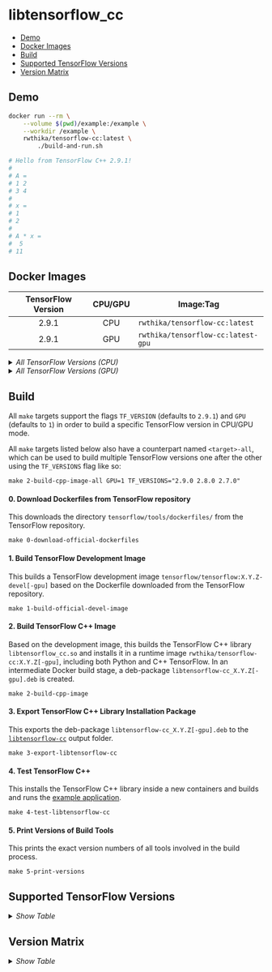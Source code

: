 # libtensorflow_cc

- [Demo](#demo)
- [Docker Images](#docker-images)
- [Build](#build)
- [Supported TensorFlow Versions](#supported-tensorflow-versions)
- [Version Matrix](#version-matrix)


## Demo

```bash
docker run --rm \
    --volume $(pwd)/example:/example \
    --workdir /example \
    rwthika/tensorflow-cc:latest \
        ./build-and-run.sh

# Hello from TensorFlow C++ 2.9.1!
#
# A = 
# 1 2
# 3 4
#
# x = 
# 1
# 2
#
# A * x = 
#  5
# 11
```

## Docker Images

| TensorFlow Version | CPU/GPU | Image:Tag |
| :---: | :---: | --- |
| 2.9.1 | CPU | `rwthika/tensorflow-cc:latest` |
| 2.9.1 | GPU | `rwthika/tensorflow-cc:latest-gpu` |

<details>
<summary><i>All TensorFlow Versions (CPU)</i></summary>

| TensorFlow Version | Image:Tag |
| :---: | --- |
| latest | `rwthika/tensorflow-cc:latest` |
| 2.9.1 | `rwthika/tensorflow-cc:2.9.1` |
| 2.9.0 | `rwthika/tensorflow-cc:2.9.0` |
| 2.8.2 | `rwthika/tensorflow-cc:2.8.2` |
| 2.8.1 | `rwthika/tensorflow-cc:2.8.1` |
| 2.8.0 | `rwthika/tensorflow-cc:2.8.0` |
| 2.7.3 | `rwthika/tensorflow-cc:2.7.3` |
| 2.7.2 | `rwthika/tensorflow-cc:2.7.2` |
| 2.7.1 | `rwthika/tensorflow-cc:2.7.1` |
| 2.7.0 | `rwthika/tensorflow-cc:2.7.0` |
| 2.6.1 | `rwthika/tensorflow-cc:2.6.1` |
| 2.6.0 | `rwthika/tensorflow-cc:2.6.0` |
| 2.5.1 | `rwthika/tensorflow-cc:2.5.1` |
| 2.5.0 | `rwthika/tensorflow-cc:2.5.0` |
| 2.4.3 | `rwthika/tensorflow-cc:2.4.3` |
| 2.4.2 | `rwthika/tensorflow-cc:2.4.2` |
| 2.4.1 | `rwthika/tensorflow-cc:2.4.1` |
| 2.4.0 | `rwthika/tensorflow-cc:2.4.0` |
| 2.3.4 | `rwthika/tensorflow-cc:2.3.4` |
| 2.3.3 | `rwthika/tensorflow-cc:2.3.3` |
| 2.3.2 | `rwthika/tensorflow-cc:2.3.2` |
| 2.3.1 | `rwthika/tensorflow-cc:2.3.1` |
| 2.3.0 | `rwthika/tensorflow-cc:2.3.0` |
| 2.0.4 | `rwthika/tensorflow-cc:2.0.4` |
| 2.0.3 | `rwthika/tensorflow-cc:2.0.3` |
| 2.0.1 | `rwthika/tensorflow-cc:2.0.1` |
| 2.0.0 | `rwthika/tensorflow-cc:2.0.0` |

</details>

<details>
<summary><i>All TensorFlow Versions (GPU)</i></summary>

| TensorFlow Version | Image:Tag |
| :---: | --- |
| latest | `rwthika/tensorflow-cc:latest-gpu` |
| 2.9.1 | `rwthika/tensorflow-cc:2.9.1-gpu` |
| 2.9.0 | `rwthika/tensorflow-cc:2.9.0-gpu` |
| 2.8.2 | `rwthika/tensorflow-cc:2.8.2-gpu` |
| 2.8.1 | `rwthika/tensorflow-cc:2.8.1-gpu` |
| 2.8.0 | `rwthika/tensorflow-cc:2.8.0-gpu` |
| 2.7.3 | `rwthika/tensorflow-cc:2.7.3-gpu` |
| 2.7.2 | `rwthika/tensorflow-cc:2.7.2-gpu` |
| 2.7.1 | `rwthika/tensorflow-cc:2.7.1-gpu` |
| 2.7.0 | `rwthika/tensorflow-cc:2.7.0-gpu` |

</details>


## Build

All `make` targets support the flags `TF_VERSION` (defaults to `2.9.1`) and `GPU` (defaults to `1`) in order to build a specific TensorFlow version in CPU/GPU mode.

All `make` targets listed below also have a counterpart named `<target>-all`, which can be used to build multiple TensorFlow versions one after the other using the `TF_VERSIONS` flag like so:

```shell
make 2-build-cpp-image-all GPU=1 TF_VERSIONS="2.9.0 2.8.0 2.7.0"
```

#### 0. Download Dockerfiles from TensorFlow repository

This downloads the directory `tensorflow/tools/dockerfiles/` from the TensorFlow repository.

```shell
make 0-download-official-dockerfiles
```

#### 1. Build TensorFlow Development Image

This builds a TensorFlow development image `tensorflow/tensorflow:X.Y.Z-devel[-gpu]` based on the Dockerfile downloaded from the TensorFlow repository.

```shell
make 1-build-official-devel-image
```

#### 2. Build TensorFlow C++ Image

Based on the development image, this builds the TensorFlow C++ library `libtensorflow_cc.so` and installs it in a runtime image `rwthika/tensorflow-cc:X.Y.Z[-gpu]`, including both Python and C++ TensorFlow. In an intermediate Docker build stage, a deb-package `libtensorflow-cc_X.Y.Z[-gpu].deb` is created.

```shell
make 2-build-cpp-image
```

#### 3. Export TensorFlow C++ Library Installation Package

This exports the deb-package `libtensorflow-cc_X.Y.Z[-gpu].deb` to the [`libtensorflow-cc`](libtensorflow-cc/) output folder.

```shell
make 3-export-libtensorflow-cc
```

#### 4. Test TensorFlow C++

This installs the TensorFlow C++ library inside a new containers and builds and runs the [example application](example/).

```shell
make 4-test-libtensorflow-cc
```

#### 5. Print Versions of Build Tools

This prints the exact version numbers of all tools involved in the build process.

```shell
make 5-print-versions
```

## Supported TensorFlow Versions

<details>
<summary><i>Show Table</i></summary>

| Version | 1. (CPU) | 2. (CPU) | 4. (CPU) | 1. (GPU) | 2. (GPU) | 4. (GPU) | Notes |
| :---: | :---: | :---: | :---: | :---: | :---: | :---: | --- |
| 2.9.1 | :white_check_mark: | :white_check_mark: | :white_check_mark: | :white_check_mark: | :white_check_mark: | :white_check_mark: |  |
| 2.9.0 | :white_check_mark: | :white_check_mark: | :white_check_mark: | :white_check_mark: | :white_check_mark: | :white_check_mark: |  |
| 2.8.2 | :white_check_mark: | :white_check_mark: | :white_check_mark: | :white_check_mark: | :white_check_mark: | :white_check_mark: |  |
| 2.8.1 | :white_check_mark: | :white_check_mark: | :white_check_mark: | :white_check_mark: | :white_check_mark: | :white_check_mark: |  |
| 2.8.0 | :white_check_mark: | :white_check_mark: | :white_check_mark: | :white_check_mark: | :white_check_mark: | :white_check_mark: |  |
| 2.7.3 | :white_check_mark: | :white_check_mark: | :white_check_mark: | :white_check_mark: | :white_check_mark: | :white_check_mark: |  |
| 2.7.2 | :white_check_mark: | :white_check_mark: | :white_check_mark: | :white_check_mark: | :white_check_mark: | :white_check_mark: |  |
| 2.7.1 | :white_check_mark: | :white_check_mark: | :white_check_mark: | :white_check_mark: | :white_check_mark: | :white_check_mark: |  |
| 2.7.0 | :white_check_mark: | :white_check_mark: | :white_check_mark: | :white_check_mark: | :white_check_mark: | :white_check_mark: |  |
| 2.6.5 | :white_check_mark: | :x: | - | :x: | - | - | missing image `tensorflow/tensorflow:2.6.5`; unable to locate `libcudnn7=8.1.0.77-1+cuda11.2` |
| 2.6.4 | :white_check_mark: | :x: | - | :x: | - | - | missing image `tensorflow/tensorflow:2.6.4`; unable to locate `libcudnn7=8.1.0.77-1+cuda11.2` |
| 2.6.3 | :white_check_mark: | :x: | - | :x: | - | - | missing image `tensorflow/tensorflow:2.6.3`; unable to locate `libcudnn7=8.1.0.77-1+cuda11.2` |
| 2.6.2 | :white_check_mark: | :x: | - | :x: | - | - | missing image `tensorflow/tensorflow:2.6.2`; unable to locate `libcudnn7=8.1.0.77-1+cuda11.2` |
| 2.6.1 | :white_check_mark: | :white_check_mark: | :white_check_mark: | :x: | - | - | unable to locate `libcudnn7=8.1.0.77-1+cuda11.2` |
| 2.6.0 | :white_check_mark: | :white_check_mark: | :white_check_mark: | :x: | - | - | unable to locate `libcudnn7=8.1.0.77-1+cuda11.2` |
| 2.5.3 | :white_check_mark: | :x: | - | :x: | - | - | missing image `tensorflow/tensorflow:2.5.3`; unable to locate `libcudnn7=8.1.0.77-1+cuda11.2` |
| 2.5.2 | :white_check_mark: | :x: | - | :x: | - | - | missing image `tensorflow/tensorflow:2.5.2`; unable to locate `libcudnn7=8.1.0.77-1+cuda11.2` |
| 2.5.1 | :white_check_mark: | :white_check_mark: | :white_check_mark: | :x: | - | - | unable to locate `libcudnn7=8.1.0.77-1+cuda11.2` |
| 2.5.0 | :white_check_mark: | :white_check_mark: | :white_check_mark: | :x: | - | - | unable to locate `libcudnn7=8.1.0.77-1+cuda11.2` |
| 2.4.4 | :white_check_mark: | :x: | - | :x: | - | - | missing image `tensorflow/tensorflow:2.4.4`; unable to locate `libcudnn7=8.0.4.30-1+cuda11.0` |
| 2.4.3 | :white_check_mark: | :white_check_mark: | :white_check_mark: | :x: | - | - | unable to locate `libcudnn7=8.0.4.30-1+cuda11.0` |
| 2.4.2 | :white_check_mark: | :white_check_mark: | :white_check_mark: | :x: | - | - | unable to locate `libcudnn7=8.0.4.30-1+cuda11.0` |
| 2.4.1 | :white_check_mark: | :white_check_mark: | :white_check_mark: | :x: | - | - | unable to locate `libcudnn7=8.0.4.30-1+cuda11.0` |
| 2.4.0 | :white_check_mark: | :white_check_mark: | :white_check_mark: | :x: | - | - | unable to locate `libcudnn7=8.0.4.30-1+cuda11.0` |
| 2.3.4 | :white_check_mark: | :white_check_mark: | :white_check_mark: | :x: | - | - | unable to locate `libcudnn7=7.6.4.38-1+cuda10.1` |
| 2.3.3 | :white_check_mark: | :white_check_mark: | :white_check_mark: | :x: | - | - | unable to locate `libcudnn7=7.6.4.38-1+cuda10.1` |
| 2.3.2 | :white_check_mark: | :white_check_mark: | :white_check_mark: | :x: | - | - | unable to locate `libcudnn7=7.6.4.38-1+cuda10.1` |
| 2.3.1 | :white_check_mark: | :white_check_mark: | :white_check_mark: | :x: | - | - | unable to locate `libcudnn7=7.6.4.38-1+cuda10.1` |
| 2.3.0 | :white_check_mark: | :white_check_mark: | :white_check_mark: | :x: | - | - | unable to locate `libcudnn7=7.6.4.38-1+cuda10.1` |
| 2.2.3 | :white_check_mark: | :x: | - | :x: | - | - | no module named `numpy`; unable to locate `libcudnn7=7.6.4.38-1+cuda10.1` |
| 2.2.2 | :white_check_mark: | :x: | - | :x: | - | - | no module named `numpy`; unable to locate `libcudnn7=7.6.4.38-1+cuda10.1` |
| 2.2.1 | :white_check_mark: | :x: | - | :x: | - | - | no module named `numpy`; unable to locate `libcudnn7=7.6.4.38-1+cuda10.1` |
| 2.2.0 | :white_check_mark: | :x: | - | :x: | - | - | no module named `numpy`; unable to locate `libcudnn7=7.6.4.38-1+cuda10.1` |
| 2.1.4 | :white_check_mark: | :x: | - | :x: | - | - | no module named `numpy`; unable to locate `libcudnn7=7.6.2.24-1+cuda10.0` |
| 2.1.3 | :white_check_mark: | :x: | - | :x: | - | - | no module named `numpy`; unable to locate `libcudnn7=7.6.2.24-1+cuda10.0` |
| 2.1.2 | :white_check_mark: | :x: | - | :x: | - | - | no module named `numpy`; unable to locate `libcudnn7=7.6.2.24-1+cuda10.0` |
| 2.1.1 | :white_check_mark: | :x: | - | :x: | - | - | no module named `numpy`; unable to locate `libcudnn7=7.6.2.24-1+cuda10.0` |
| 2.1.0 | :white_check_mark: | :x: | - | :x: | - | - | no module named `numpy`; unable to locate `libcudnn7=7.6.2.24-1+cuda10.0` |
| 2.0.4 | :white_check_mark: | :white_check_mark: | :white_check_mark: | :x: | - | - | unable to locate `libcudnn7=7.6.2.24-1+cuda10.0` |
| 2.0.3 | :white_check_mark: | :white_check_mark: | :white_check_mark: | :x: | - | - | unable to locate `libcudnn7=7.6.2.24-1+cuda10.0` |
| 2.0.2 | :white_check_mark: | :x: | - | :x: | - | - | missing image `tensorflow/tensorflow:2.0.2`; unable to locate `libcudnn7=7.6.2.24-1+cuda10.0` |
| 2.0.1 | :white_check_mark: | :white_check_mark: | :white_check_mark: | :x: | - | - | unable to locate `libcudnn7=7.6.2.24-1+cuda10.0` |
| 2.0.0 | :white_check_mark: | :white_check_mark: | :white_check_mark: | :x: | - | - | unable to locate `libcudnn7=7.6.2.24-1+cuda10.0` |

</details>


## Version Matrix

<details>
<summary><i>Show Table</i></summary>

| TensorFlow | Architecture | Ubuntu | GCC | Bazel | Python | protobuf | CUDA | cuDNN | TensorRT |
| --- | --- | --- | --- | --- | --- | --- | --- | --- | --- |
| 2.9.1 | x86_64 | 20.04 | 9.4.0 | 5.3.0 | 3.8.10 | 3.9.2 | 11.2.152 | 8.1.0 | 7.2.2 |
| 2.9.0 | x86_64 | 20.04 | 9.4.0 | 5.3.0 | 3.8.10 | 3.9.2 | 11.2.152 | 8.1.0 | 7.2.2 |
| 2.8.2 | x86_64 | 20.04 | 9.4.0 | 4.2.1 | 3.8.10 | 3.9.2 | 11.2.152 | 8.1.0 | 7.2.2 |
| 2.8.1 | x86_64 | 20.04 | 9.4.0 | 4.2.1 | 3.8.10 | 3.9.2 | 11.2.152 | 8.1.0 | 7.2.2 |
| 2.8.0 | x86_64 | 20.04 | 9.4.0 | 4.2.1 | 3.8.10 | 3.9.2 | 11.2.152 | 8.1.0 | 7.2.2 |
| 2.7.3 | x86_64 | 20.04 | 9.4.0 | 3.7.2 | 3.8.10 | 3.9.2 | 11.2.152 | 8.1.0 | 8.0.0 |
| 2.7.2 | x86_64 | 20.04 | 9.4.0 | 3.7.2 | 3.8.10 | 3.9.2 | 11.2.152 | 8.1.0 | 8.0.0 |
| 2.7.1 | x86_64 | 20.04 | 9.4.0 | 3.7.2 | 3.8.10 | 3.9.2 | 11.2.152 | 8.1.0 | 8.0.0 |
| 2.7.0 | x86_64 | 20.04 | 9.4.0 | 3.7.2 | 3.8.10 | 3.9.2 | 11.2.152 | 8.1.0 | 8.0.0 |
| 2.6.5 | x86_64 | 18.04 | 7.5.0 | 3.7.2 | 3.6.9 | 3.9.2 | - | - | - |
| 2.6.4 | x86_64 | 18.04 | 7.5.0 | 3.7.2 | 3.6.9 | 3.9.2 | - | - | - |
| 2.6.3 | x86_64 | 18.04 | 7.5.0 | 3.7.2 | 3.6.9 | 3.9.2 | - | - | - |
| 2.6.2 | x86_64 | 18.04 | 7.5.0 | 3.7.2 | 3.6.9 | 3.9.2 | - | - | - |
| 2.6.1 | x86_64 | 18.04 | 7.5.0 | 3.7.2 | 3.6.9 | 3.9.2 | - | - | - |
| 2.6.0 | x86_64 | 18.04 | 7.5.0 | 3.7.2 | 3.6.9 | 3.9.2 | - | - | - |
| 2.5.3 | x86_64 | 18.04 | 7.5.0 | 3.7.2 | 3.6.9 | 3.9.2 | - | - | - |
| 2.5.2 | x86_64 | 18.04 | 7.5.0 | 3.7.2 | 3.6.9 | 3.9.2 | - | - | - |
| 2.5.1 | x86_64 | 18.04 | 7.5.0 | 3.7.2 | 3.6.9 | 3.9.2 | - | - | - |
| 2.5.0 | x86_64 | 18.04 | 7.5.0 | 3.7.2 | 3.6.9 | 3.9.2 | - | - | - |
| 2.4.4 | x86_64 | 18.04 | 7.5.0 | 3.1.0 | 3.6.9 | 3.9.2 | - | - | - |
| 2.4.3 | x86_64 | 18.04 | 7.5.0 | 3.1.0 | 3.6.9 | 3.9.2 | - | - | - |
| 2.4.2 | x86_64 | 18.04 | 7.5.0 | 3.1.0 | 3.6.9 | 3.9.2 | - | - | - |
| 2.4.1 | x86_64 | 18.04 | 7.5.0 | 3.1.0 | 3.6.9 | 3.9.2 | - | - | - |
| 2.4.0 | x86_64 | 18.04 | 7.5.0 | 3.1.0 | 3.6.9 | 3.9.2 | - | - | - |
| 2.3.4 | x86_64 | 18.04 | 7.5.0 | 3.1.0 | 3.6.9 | 3.9.2 | - | - | - |
| 2.3.3 | x86_64 | 18.04 | 7.5.0 | 3.1.0 | 3.6.9 | 3.9.2 | - | - | - |
| 2.3.2 | x86_64 | 18.04 | 7.5.0 | 3.1.0 | 3.6.9 | 3.9.2 | - | - | - |
| 2.3.1 | x86_64 | 18.04 | 7.5.0 | 3.1.0 | 3.6.9 | 3.9.2 | - | - | - |
| 2.3.0 | x86_64 | 18.04 | 7.5.0 | 3.1.0 | 3.6.9 | 3.9.2 | - | - | - |
| 2.2.3 | x86_64 | 18.04 | 7.5.0 | 2.0.0 | 2.7.17 | 3.8.0 | - | - | - |
| 2.2.2 | x86_64 | 18.04 | 7.5.0 | 2.0.0 | 2.7.17 | 3.8.0 | - | - | - |
| 2.2.1 | x86_64 | 18.04 | 7.5.0 | 2.0.0 | 2.7.17 | 3.8.0 | - | - | - |
| 2.2.0 | x86_64 | 18.04 | 7.5.0 | 2.0.0 | 2.7.17 | 3.8.0 | - | - | - |
| 2.1.4 | x86_64 | 18.04 | 7.5.0 | 0.29.1 | 2.7.17 | 3.8.0 | - | - | - |
| 2.1.3 | x86_64 | 18.04 | 7.5.0 | 0.29.1 | 2.7.17 | 3.8.0 | - | - | - |
| 2.1.2 | x86_64 | 18.04 | 7.5.0 | 0.29.1 | 2.7.17 | 3.8.0 | - | - | - |
| 2.1.1 | x86_64 | 18.04 | 7.5.0 | 0.29.1 | 2.7.17 | 3.8.0 | - | - | - |
| 2.1.0 | x86_64 | 18.04 | 7.5.0 | 0.29.1 | 2.7.17 | 3.8.0 | - | - | - |
| 2.0.4 | x86_64 | 18.04 | 7.5.0 | 0.26.1 | 2.7.17 | 3.8.0 | - | - | - |
| 2.0.3 | x86_64 | 18.04 | 7.5.0 | 0.26.1 | 2.7.17 | 3.8.0 | - | - | - |
| 2.0.2 | x86_64 | 18.04 | 7.5.0 | 0.26.1 | 2.7.17 | 3.8.0 | - | - | - |
| 2.0.1 | x86_64 | 18.04 | 7.5.0 | 0.26.1 | 2.7.17 | 3.8.0 | - | - | - |
| 2.0.0 | x86_64 | 18.04 | 7.5.0 | 0.26.1 | 2.7.17 | 3.8.0 | - | - | - |

</details>
